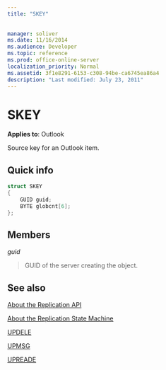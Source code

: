 ```yaml
---
title: "SKEY"
 
 
manager: soliver
ms.date: 11/16/2014
ms.audience: Developer
ms.topic: reference
ms.prod: office-online-server
localization_priority: Normal
ms.assetid: 3f1e8291-6153-c308-94be-ca6745ea86a4
description: "Last modified: July 23, 2011"
---
```


# SKEY

  
  
**Applies to**: Outlook 
  
Source key for an Outlook item.
  
## Quick info

```cpp
struct SKEY 
{ 
    GUID guid; 
    BYTE globcnt[6]; 
};
```

## Members

 _guid_
  
> GUID of the server creating the object.
    
## See also



[About the Replication API](about-the-replication-api.md)
  
[About the Replication State Machine](about-the-replication-state-machine.md)
  
[UPDELE](updele.md)
  
[UPMSG](upmsg.md)
  
[UPREADE](upreade.md)

